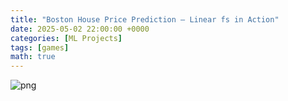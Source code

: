 ```yaml
---
title: "Boston House Price Prediction – Linear fs in Action"
date: 2025-05-02 22:00:00 +0000
categories: [ML Projects]
tags: [games]
math: true
---
```


![png](/learning-bioinformatics/assets/img/post1/main_14_1.png)
